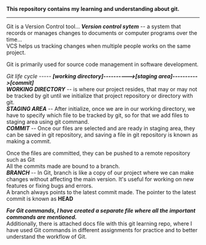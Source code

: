**This repository contains my learning and understanding about git.**

*******************************************************************************************
Git is a Version Control tool...
***Version control sytem*** -- a system that records or manages changes to documents or computer programs over the time...</br>
VCS helps us tracking changes when multiple people works on the same project.</br>

Git is primarily used for source code management in software development.</br>

*Git life cycle* ----- ***[working directory]---------->[staging area]---------->[commit]***</br>
***WORKING DIRECTORY*** -- is where our project resides, that may or may not be tracked by git until we initialize that project repository or directory with git.</br>
***STAGING AREA*** -- After initialize, once we are in our working directory, we have to specify which file to be tracked by git, so for that we add files to staging area using git command.</br>
***COMMIT*** -- Once our files are selected and are ready in staging area, they can be saved in git repository, and saving a file in git repository is known as making a commit.</br>

Once the files are committed, they can be pushed to a remote repository such as Git</br>
All the commits made are bound to a branch.</br>
***BRANCH*** -- In Git, branch is like a copy of our project where we can make changes without affecting the main version. It's useful for working on new features or fixing bugs and errors.</br>
A branch always points to the latest commit made. The pointer to the latest commit is known as **HEAD**</br>

***For Git commands, I have created a separate file where all the important commands are mentioned.***</br>
Additionally, there is attached docs file with this git learning repo, where I have used Git commands in different assignments for practice and to better understand the workflow of Git.</br>
